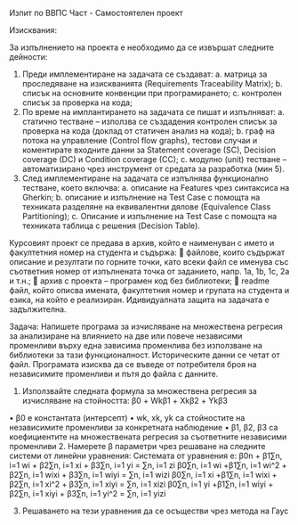 Изпит по ВВПС
Част - Самостоятелен проект

Изисквания:

За изпълнението на проекта е необходимо да се извършат следните дейности:

1. Преди имплементиране на задачата се създават:
a. матрица за проследяване на изискванията (Requirements Traceability
Matrix);
b. списък на основните конвенции при програмирането;
c. контролен списък за проверка на кода;
2. По време на имплантирането на задачата се пишат и изпълняват:
a. статично тестване – използва се създадения контролен списък за проверка
на кода (доклад от статичен анализ на кода);
b. граф на потока на управление (Control flow graphs), тестови случаи и
коментирате входните данни за Statement coverage (SC), Decision coverage
(DC) и Condition coverage (CC);
c. модулно (unit) тестване – автоматизирано чрез инструмент от средата за
разработка (мин 5).
3. След имплементиране на задачата се изпълнява функционално тестване, което
включва:
a. описание на Features чрез синтаксиса на Gherkin;
b. описание и изпълнение на Test Case с помощта на техниката разделяне на
еквивалентни дялове (Equivalence Class Partitioning);
c. Описание и изпълнение на Test Case с помощта на техниката таблица с
решения (Decision Table).

Курсовият проект се предава в архив, който е наименуван с името и факултетния
номер на студента и съдържа:
 файлове, които съдържат описание и резултати по горните точки, като всеки файл
се именува със съответния номер от изпълнената точка от заданието, напр. 1a, 1b,
1c, 2a и т.н.;
 архив с проекта – програмен код без библиотеки;
 readme файл, който описва имената, факултетния номер и групата на студента и
езика, на който е реализиран.
Идивидуалната защита на задачата е задължителна.


Задача:
Напишете програма за изчисляване на множествена регресия за анализиране на
влиянието на две или повече независими променливи върху една зависима променлива
без използване на библиотеки за тази функционалност.
Историческите данни се четат от файл.
Програмата изисква да се въведе от потребителя броя на независимите променливи и
пътя до файла с данните.

1. Използвайте следната формула за множествена регресия за изчисляване на
стойността:
β0 + Wkβ1 + Xkβ2 + Ykβ3

•	β0 е константата (интерсепт)
•	wk, xk, yk са стойностите на независимите променливи за конкретната наблюдение
•	β1, β2, β3 са коефициентите на множествената регресия за съответните независими променливи
2. Намерете β параметри чрез решаване на следните системи от линейни уравнения:
Системата от уравнения е:
β0n + β1∑n, i=1 wi + β2∑n, i=1 xi + β3∑n, i=1 yi = ∑n, i=1 zi
β0∑n, i=1 wi +β1∑n, i=1 wi^2 + β2∑n, i=1 wixi + β3∑n, i=1 wiyi = ∑n, i=1 wizi
β0∑n, i=1 xi +β1∑n, i=1 wixi + β2∑n, i=1 xi^2 + β3∑n, i=1 xiyi = ∑n, i=1 xizi
β0∑n, i=1 yi +β1∑n, i=1 wiyi + β2∑n, i=1 xiyi + β3∑n, i=1 yi^2 = ∑n, i=1 yizi

3. Решаването на тези уравнения да се осъществи чрез метода на Гаус

